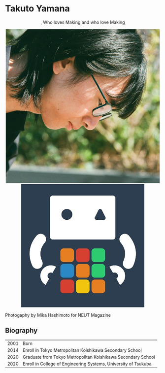# Takuto Yamana

<div style="text-align:center">, Who loves Making and who love Making</div>

<div style="text-align:center">

<img class="pic2" src="img/face.png" alt="Takuto Yamana"><img class="pic2" src="img/icon.jpg" alt="Nyanyan">

</div>

Photogaphy by Mika Hashimoto for NEUT Magazine



## Biography

<table><tbody>
<tr>
<td>2001</td>
<td>Born</td>
</tr>
<tr>
<td>2014</td>
<td>Enroll in Tokyo Metropolitan Koishikawa Secondary School</td>
</tr>
<tr>
<td>2020</td>
<td>Graduate from Tokyo Metropolitan Koishikawa Secondary School</td>
</tr>
<tr>
<td>2020</td>
<td>Enroll in College of Engineering Systems, University of Tsukuba</td>
</tr>
</tbody></table>
